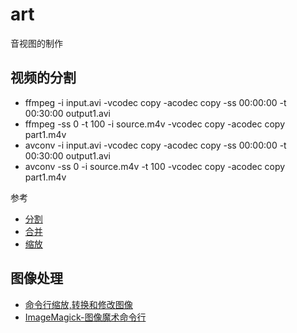 # art
音视图的制作

## 视频的分割

* ffmpeg -i input.avi -vcodec copy -acodec copy -ss 00:00:00 -t 00:30:00 output1.avi
* ffmpeg -ss 0 -t 100 -i source.m4v -vcodec copy -acodec copy part1.m4v
* avconv -i input.avi -vcodec copy -acodec copy -ss 00:00:00 -t 00:30:00 output1.avi
* avconv -ss 0 -i source.m4v -t 100 -vcodec copy -acodec copy part1.m4v



参考

* [分割](http://askubuntu.com/questions/56022/what-to-use-to-quickly-cut-audio-video)
* [合并](https://trac.ffmpeg.org/wiki/Concatenate)
* [缩放](https://trac.ffmpeg.org/wiki/Scaling%20(resizing)%20with%20ffmpeg)


## 图像处理
* [命令行缩放,转换和修改图像](https://www.howtogeek.com/109369/how-to-quickly-resize-convert-modify-images-from-the-linux-terminal/)
* [ImageMagick-图像魔术命令行](https://www.imagemagick.org/script/command-line-processing.php)
